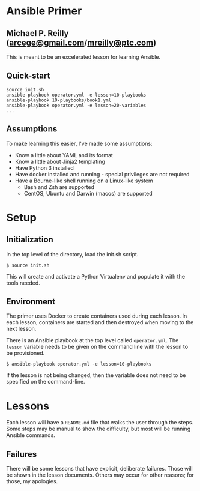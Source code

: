 # Ansible Primer
## Michael P. Reilly (arcege@gmail.com/mreilly@ptc.com)

This is meant to be an excelerated lesson for learning Ansible.

## Quick-start

    source init.sh
    ansible-playbook operator.yml -e lesson=10-playbooks
    ansible-playbook 10-playbooks/book1.yml
    ansible-playbook operator.yml -e lesson=20-variables
    ...

## Assumptions

To make learning this easier, I've made some assumptions:

* Know a little about YAML and its format
* Know a little about Jinja2 templating
* Have Python 3 installed
* Have docker installed and running - special privileges are not required
* Have a Bourne-like shell running on a Linux-like system
    * Bash and Zsh are supported
    * CentOS, Ubuntu and Darwin (macos) are supported

# Setup

## Initialization

In the top level of the directory, load the init.sh script.

    $ source init.sh

This will create and activate a Python Virtualenv and populate it with the tools needed.

## Environment

The primer uses Docker to create containers used during each lesson.  In each lesson,
containers are started and then destroyed when moving to the next lesson.

There is an Ansible playbook at the top level called `operator.yml`.  The `lesson`
variable needs to be given on the command line with the lesson to be provisioned.

    $ ansible-playbook operator.yml -e lesson=10-playbooks

If the lesson is not being changed, then the variable does not need to
be specified on the command-line.


# Lessons

Each lesson will have a `README.md` file that walks the user through the steps.
Some steps may be manual to show the difficulty, but most will be running Ansible
commands.

## Failures

There will be some lessons that have explicit, deliberate failures.  Those will be
shown in the lesson documents.  Others may occur for other reasons; for those, my
apologies.
